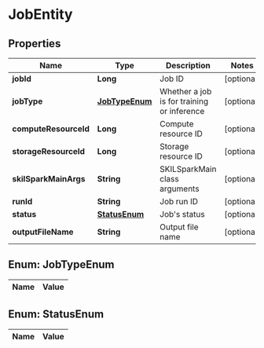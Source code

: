 
# JobEntity

## Properties
Name | Type | Description | Notes
------------ | ------------- | ------------- | -------------
**jobId** | **Long** | Job ID |  [optional]
**jobType** | [**JobTypeEnum**](#JobTypeEnum) | Whether a job is for training or inference |  [optional]
**computeResourceId** | **Long** | Compute resource ID |  [optional]
**storageResourceId** | **Long** | Storage resource ID |  [optional]
**skilSparkMainArgs** | **String** | SKILSparkMain class arguments |  [optional]
**runId** | **String** | Job run ID |  [optional]
**status** | [**StatusEnum**](#StatusEnum) | Job&#39;s status |  [optional]
**outputFileName** | **String** | Output file name |  [optional]


<a name="JobTypeEnum"></a>
## Enum: JobTypeEnum
Name | Value
---- | -----


<a name="StatusEnum"></a>
## Enum: StatusEnum
Name | Value
---- | -----



